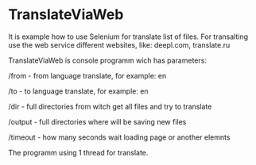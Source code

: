 # TranslateViaWeb
It is example how to use Selenium for translate list of files.
For transalting use the web service different websites, like: deepl.com, translate.ru

TranslateViaWeb is console programm wich has parameters:

/from - from language translate, for example: en

/to - to language translate, for example: en

/dir - full directories from witch get all files and try to translate

/output - full directories where will be saving new files

/timeout - how many seconds wait loading page or another elemnts

The programm using 1 thread for translate.
